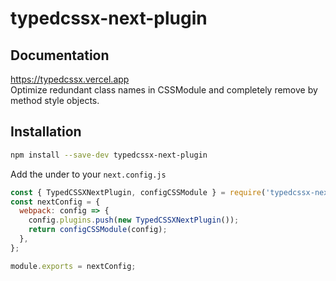 # typedcssx-next-plugin

## Documentation

https://typedcssx.vercel.app  
Optimize redundant class names in CSSModule and completely remove by method style objects.

## Installation

```sh
npm install --save-dev typedcssx-next-plugin
```

Add the under to your `next.config.js`

```js
const { TypedCSSXNextPlugin, configCSSModule } = require('typedcssx-next-plugin');
const nextConfig = {
  webpack: config => {
    config.plugins.push(new TypedCSSXNextPlugin());
    return configCSSModule(config);
  },
};

module.exports = nextConfig;
```

